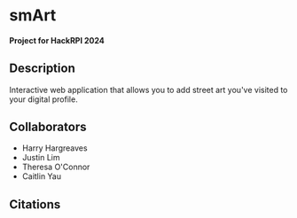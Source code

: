# smArt
#### Project for HackRPI 2024

## Description
Interactive web application that allows you to add street art you've visited to your digital profile. 

## Collaborators
- Harry Hargreaves
- Justin Lim
- Theresa O'Connor
- Caitlin Yau

## Citations